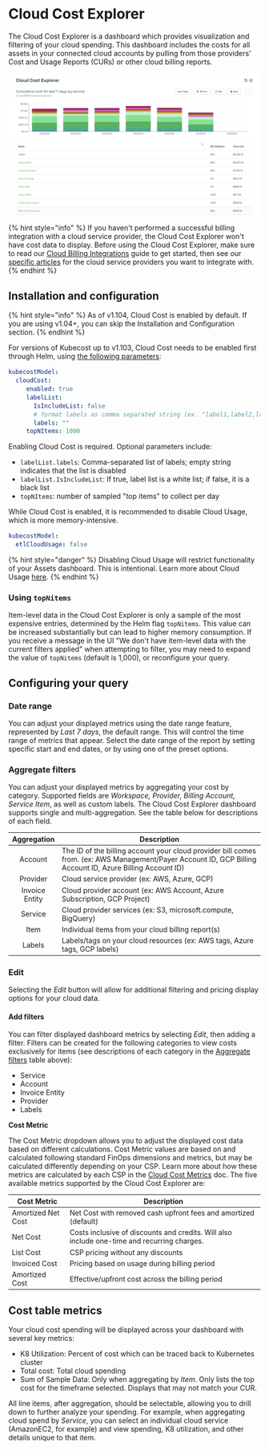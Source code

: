 # Cloud Cost Explorer

The Cloud Cost Explorer is a dashboard which provides visualization and filtering of your cloud spending. This dashboard includes the costs for all assets in your connected cloud accounts by pulling from those providers' Cost and Usage Reports (CURs) or other cloud billing reports.

![Cloud Cost Explorer dashboard](<../../.gitbook/assets/image (1) (1).png>)

{% hint style="info" %}
If you haven't performed a successful billing integration with a cloud service provider, the Cloud Cost Explorer won't have cost data to display. Before using the Cloud Cost Explorer, make sure to read our [Cloud Billing Integrations](../../install-and-configure/install/cloud-integration/) guide to get started, then see our [specific articles](../../install-and-configure/install/cloud-integration/#adding-a-cloud-integration) for the cloud service providers you want to integrate with.
{% endhint %}

## Installation and configuration

{% hint style="info" %}
As of v1.104, Cloud Cost is enabled by default. If you are using v1.04+, you can skip the Installation and Configuration section.
{% endhint %}

For versions of Kubecost up to v1.103, Cloud Cost needs to be enabled first through Helm, using [the following parameters](https://github.com/kubecost/cost-analyzer-helm-chart/blob/a9198777ecd6d1f68f38afb7e42d7cc13e17a1f8/cost-analyzer/values.yaml#L457-L463):

```yaml
kubecostModel:
  cloudCost:
     enabled: true
     labelList:
       IsIncludeList: false
       # format labels as comma separated string (ex. "label1,label2,label3")
       labels: ""
     topNItems: 1000
```

Enabling Cloud Cost is required. Optional parameters include:

* `labelList.labels`: Comma-separated list of labels; empty string indicates that the list is disabled
* `labelList.IsIncludeList`: If true, label list is a white list; if false, it is a black list
* `topNItems`: number of sampled "top items" to collect per day

While Cloud Cost is enabled, it is recommended to disable Cloud Usage, which is more memory-intensive.

```yaml
kubecostModel:
  etlCloudUsage: false
```

{% hint style="danger" %}
Disabling Cloud Usage will restrict functionality of your Assets dashboard. This is intentional. Learn more about Cloud Usage [here](https://docs.kubecost.com/install-and-configure/install/cloud-integration#cloud-usage).
{% endhint %}

### Using `topNitems`

Item-level data in the Cloud Cost Explorer is only a sample of the most expensive entries, determined by the Helm flag `topNitems`. This value can be increased substantially but can lead to higher memory consumption. If you receive a message in the UI "We don't have item-level data with the current filters applied" when attempting to filter, you may need to expand the value of `topNitems` (default is 1,000), or reconfigure your query.

## Configuring your query

### Date range

You can adjust your displayed metrics using the date range feature, represented by _Last 7 days_, the default range. This will control the time range of metrics that appear. Select the date range of the report by setting specific start and end dates, or by using one of the preset options.

### Aggregate filters

You can adjust your displayed metrics by aggregating your cost by category. Supported fields are _Workspace, Provider, Billing Account, Service Item_, as well as custom labels. The Cloud Cost Explorer dashboard supports single and multi-aggregation. See the table below for descriptions of each field.

|   Aggregation  | Description                                                                                                                                                |
| :------------: | ---------------------------------------------------------------------------------------------------------------------------------------------------------- |
|     Account    | The ID of the billing account your cloud provider bill comes from. (ex: AWS Management/Payer Account ID, GCP Billing Account ID, Azure Billing Account ID) |
|    Provider    | Cloud service provider (ex: AWS, Azure, GCP)                                                                                                               |
| Invoice Entity | Cloud provider account (ex: AWS Account, Azure Subscription, GCP Project)                                                                                  |
|     Service    | Cloud provider services (ex: S3, microsoft.compute, BigQuery)                                                                                              |
|      Item      | Individual items from your cloud billing report(s)                                                                                                         |
|     Labels     | Labels/tags on your cloud resources (ex: AWS tags, Azure tags, GCP labels)                                                                                 |

### Edit

Selecting the _Edit_ button will allow for additional filtering and pricing display options for your cloud data.

#### Add filters

You can filter displayed dashboard metrics by selecting _Edit_, then adding a filter. Filters can be created for the following categories to view costs exclusively for items (see descriptions of each category in the [Aggregate filters](https://docs.kubecost.com/using-kubecost/navigating-the-kubecost-ui/cloud-costs-explorer#aggregate-filters) table above):

* Service
* Account
* Invoice Entity
* Provider
* Labels

**Cost Metric**

The Cost Metric dropdown allows you to adjust the displayed cost data based on different calculations. Cost Metric values are based on and calculated following standard FinOps dimensions and metrics, but may be calculated differently depending on your CSP. Learn more about how these metrics are calculated by each CSP in the [Cloud Cost Metrics](https://docs.kubecost.com/apis/apis-overview/cloud-cost-api/cloud-cost-metrics) doc. The five available metrics supported by the Cloud Cost Explorer are:

| Cost Metric        | Description                                                                                 |
| ------------------ | ------------------------------------------------------------------------------------------- |
| Amortized Net Cost | Net Cost with removed cash upfront fees and amortized (default)                             |
| Net Cost           | Costs inclusive of discounts and credits. Will also include one-time and recurring charges. |
| List Cost          | CSP pricing without any discounts                                                           |
| Invoiced Cost      | Pricing based on usage during billing period                                                |
| Amortized Cost     | Effective/upfront cost across the billing period                                            |

## Cost table metrics

Your cloud cost spending will be displayed across your dashboard with several key metrics:

* K8 Utilization: Percent of cost which can be traced back to Kubernetes cluster
* Total cost: Total cloud spending
* Sum of Sample Data: Only when aggregating by _Item_. Only lists the top cost for the timeframe selected. Displays that may not match your CUR.

All line items, after aggregation, should be selectable, allowing you to drill down to further analyze your spending. For example, when aggregating cloud spend by _Service_, you can select an individual cloud service (AmazonEC2, for example) and view spending, K8 utilization, and other details unique to that item.
